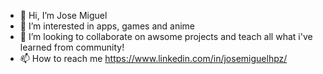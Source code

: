 - 👋 Hi, I’m Jose Miguel
- 👀 I’m interested in apps, games and anime
- 💞️ I’m looking to collaborate on awsome projects and teach all what i've learned from community!
- 📫 How to reach me https://www.linkedin.com/in/josemiguelhpz/

<!---
josemiguelhpz/josemiguelhpz is a ✨ special ✨ repository because its `README.md` (this file) appears on your GitHub profile.
You can click the Preview link to take a look at your changes.
--->
